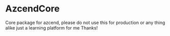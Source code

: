 # AzcendCore
Core package for azcend,
please do not use this for production or any thing alike just a learning platform for me
Thanks!
